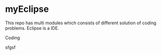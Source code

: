 # myEclipse
This repo has multi modules which consists of different solution of coding problems.
Eclipse is a IDE.

Coding


sfgsf

